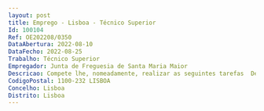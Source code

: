 ```yaml
--- 
layout: post
title: Emprego - Lisboa - Técnico Superior
Id: 100104
Ref: OE202208/0350
DataAbertura: 2022-08-10
DataFecho: 2022-08-25
Trabalho: Técnico Superior
Empregador: Junta de Freguesia de Santa Maria Maior
Descricao: Compete lhe, nomeadamente, realizar as seguintes tarefas  Desenvolver projetos nas diversas áreas do design de comunicação, tais como em atividades de design editorial, tipografia, cartaz, ilustração, embalagem, infografia e webdesign. Conceber suportes de comunicação visual. Utilizar técnicas e modelos em design gráfico e vectorial. Conceber e produzir efeitos visuais em áudio e vídeo. Desenvolver componentes multimédia utilizando as ferramentas e tecnologias standard, como  Adobe Photoshop, Adobe Illustrator, Adobe InDesign, Macromedia Dreamweaver, Macromedia Flash, Macromedia Fireworks. Conceber guiões e storyboards para produtos audiovisuais e multimédia. Criar imagens gráficas para projetos de design gráfico. Participar na montagem de exposições, stands em feiras, organização de objetos no espaço (exposições permanentes, museus). Delinear a programação cultural da Galeria Santa Maria Maior. Dinamizar ateliês com crianças dos CAF’s, exposições e outros eventos culturais. Dinamizar workshops na área do Design. Realizar a concepção visual gráfica de campanhas publicitárias (anúncios, cartazes, embalagens, merchandising, etc.). Propor e conceber atividades de divulgação do património cultural da Junta de Freguesia, bem como outras com o objetivo de promover o gosto e a educação pela arte e cultura na comunidade. Realizar e trabalhar a imagem gráfica do site, redes sociais e newsletter da Junta de Freguesia. Apresentar propostas no âmbito da reformulação   modernização da imagem   identidade corporativa da Junta de Freguesia. Executar outras atividades de apoio geral ou especializado à Junta de Freguesia, nas áreas de atuação comuns inerentes à área de Design de Comunicação. Identificar processos de melhoria contínua para prossecução dos objetivos delineados. Comunicar, apresentar e representar a Junta de Freguesia, quando necessário. Adotar e observar as prescrições legais de segurança e saúde a serem aplicadas. Exercer as demais funções que lhe sejam cometidas por lei ou despacho superior.
CodigoPostal: 1100-232 LISBOA
Concelho: Lisboa
Distrito: Lisboa
--- 
```

